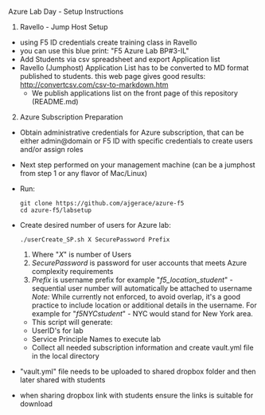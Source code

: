 Azure Lab Day - Setup Instructions

1. Ravello - Jump Host Setup
  - using F5 ID credentials create training class in Ravello
  - you can use this blue print: "F5 Azure Lab BP#3-IL"
  - Add Students via csv spreadsheet and export Application list
  - Ravello (Jumphost) Application List has to be converted to MD format published to students.
  this web page gives good results: http://convertcsv.com/csv-to-markdown.htm
    * We publish applications list on the front page of this repository (README.md)


2. Azure Subscription Preparation
  * Obtain administrative credentials for Azure subscription, that can be either admin@domain or F5 ID with specific credentials to create users and/or assign roles

  * Next step performed on your management machine (can be a jumphost from step 1 or any flavor of Mac/Linux)
  * Run:

    `git clone https://github.com/ajgerace/azure-f5`  
    `cd azure-f5/labsetup`

  * Create desired number of users for Azure lab:

    `./userCreate_SP.sh X SecurePassword Prefix`
     1. Where "*X*" is number of Users
     2. *SecurePassword* is password for user accounts that meets Azure complexity requirements
     3. *Prefix* is username prefix for example "*f5_location_student*" - sequential user number will automatically be attached to username
     _Note:_ While currently not enforced, to avoid overlap, it's a good practice to include location or additional details in the username. For example for "*f5NYCstudent*" - NYC would stand for New York area. 

     * This script will generate:
      - UserID's for lab
      - Service Principle Names to execute lab
      - Collect all needed subscription information and create vault.yml file in the local directory

  * "vault.yml" file needs to be uploaded to shared dropbox folder and then later shared with students
  * when sharing dropbox link with students ensure the links is suitable for download

